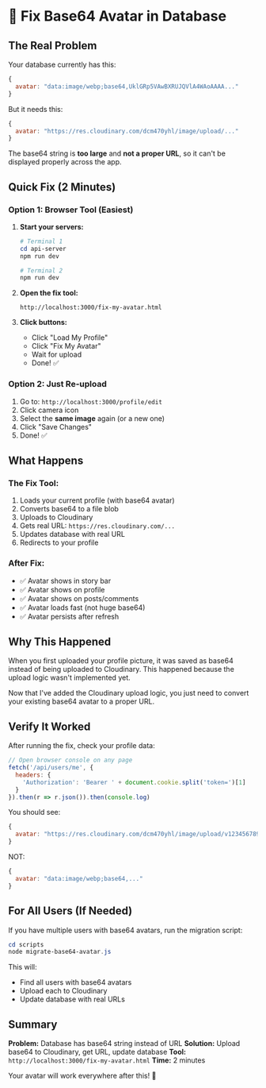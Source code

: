 # 🔧 Fix Base64 Avatar in Database

## The Real Problem

Your database currently has this:
```javascript
{
  avatar: "data:image/webp;base64,UklGRp5VAwBXRUJQVlA4WAoAAAA..."
}
```

But it needs this:
```javascript
{
  avatar: "https://res.cloudinary.com/dcm470yhl/image/upload/..."
}
```

The base64 string is **too large** and **not a proper URL**, so it can't be displayed properly across the app.

## Quick Fix (2 Minutes)

### Option 1: Browser Tool (Easiest)

1. **Start your servers:**
   ```powershell
   # Terminal 1
   cd api-server
   npm run dev

   # Terminal 2
   npm run dev
   ```

2. **Open the fix tool:**
   ```
   http://localhost:3000/fix-my-avatar.html
   ```

3. **Click buttons:**
   - Click "Load My Profile"
   - Click "Fix My Avatar"
   - Wait for upload
   - Done! ✅

### Option 2: Just Re-upload

1. Go to: `http://localhost:3000/profile/edit`
2. Click camera icon
3. Select the **same image** again (or a new one)
4. Click "Save Changes"
5. Done! ✅

## What Happens

### The Fix Tool:
1. Loads your current profile (with base64 avatar)
2. Converts base64 to a file blob
3. Uploads to Cloudinary
4. Gets real URL: `https://res.cloudinary.com/...`
5. Updates database with real URL
6. Redirects to your profile

### After Fix:
- ✅ Avatar shows in story bar
- ✅ Avatar shows on profile
- ✅ Avatar shows on posts/comments
- ✅ Avatar loads fast (not huge base64)
- ✅ Avatar persists after refresh

## Why This Happened

When you first uploaded your profile picture, it was saved as base64 instead of being uploaded to Cloudinary. This happened because the upload logic wasn't implemented yet.

Now that I've added the Cloudinary upload logic, you just need to convert your existing base64 avatar to a proper URL.

## Verify It Worked

After running the fix, check your profile data:
```javascript
// Open browser console on any page
fetch('/api/users/me', {
  headers: {
    'Authorization': 'Bearer ' + document.cookie.split('token=')[1]
  }
}).then(r => r.json()).then(console.log)
```

You should see:
```javascript
{
  avatar: "https://res.cloudinary.com/dcm470yhl/image/upload/v1234567890/social-media/..."
}
```

NOT:
```javascript
{
  avatar: "data:image/webp;base64,..."
}
```

## For All Users (If Needed)

If you have multiple users with base64 avatars, run the migration script:

```powershell
cd scripts
node migrate-base64-avatar.js
```

This will:
- Find all users with base64 avatars
- Upload each to Cloudinary
- Update database with real URLs

## Summary

**Problem:** Database has base64 string instead of URL
**Solution:** Upload base64 to Cloudinary, get URL, update database
**Tool:** `http://localhost:3000/fix-my-avatar.html`
**Time:** 2 minutes

Your avatar will work everywhere after this! 🎉
